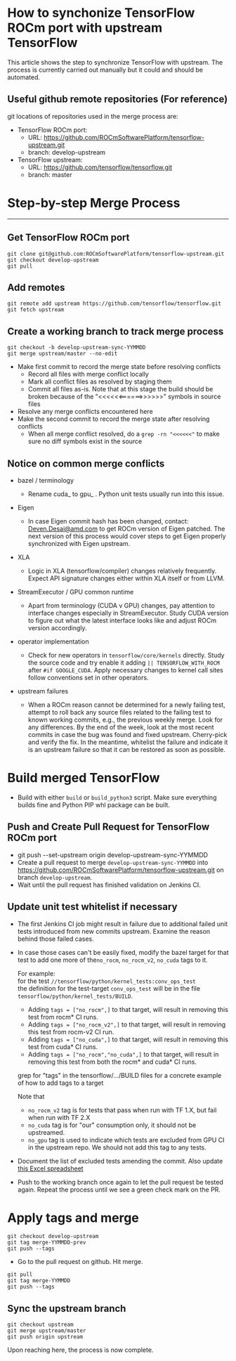 How to synchonize TensorFlow ROCm port with upstream TensorFlow
===============================================================

This article shows the step to synchronize TensorFlow with upstream. The
process is currently carried out manually but it could and should be automated.

Useful github remote repositories (For reference)
-------------------------------------------------

git locations of repositories used in the merge process are:

- TensorFlow ROCm port:
  - URL: <https://github.com/ROCmSoftwarePlatform/tensorflow-upstream.git>
  - branch: develop-upstream
- TensorFlow upstream:
  - URL: <https://github.com/tensorflow/tensorflow.git>
  - branch: master

# Step-by-step Merge Process
--------------------------

## Get TensorFlow ROCm port

```
git clone git@github.com:ROCmSoftwarePlatform/tensorflow-upstream.git
git checkout develop-upstream
git pull
```

## Add remotes
```
git remote add upstream https://github.com/tensorflow/tensorflow.git
git fetch upstream
```

## Create a working branch to track merge process

```
git checkout -b develop-upstream-sync-YYMMDD
git merge upstream/master --no-edit
```

- Make first commit to record the merge state before resolving conflicts
  - Record all files with merge conflict locally
  - Mark all conflict files as resolved by staging them
  - Commit all files as-is. Note that at this stage the build should be broken
    because of the "<<<<<<======>>>>>>" symbols in source files
- Resolve any merge conflicts encountered here
- Make the second commit to record the merge state after resolving conflicts
  - When all merge conflict resolved, do a ```grep -rn "<<<<<<"``` to make sure
    no diff symbols exist in the source

## Notice on common merge conflicts

- bazel / terminology
  - Rename cuda_ to gpu_ . Python unit tests usually run into this issue.

- Eigen
  - In case Eigen commit hash has been changed, contact:
    Deven.Desai@amd.com to get ROCm version of Eigen patched. The next version
    of this process would cover steps to get Eigen properly synchronized with
    Eigen upstream.

- XLA
  - Logic in XLA (tensorflow/compiler) changes relatively frequently. Expect
    API signature changes either within XLA itself or from LLVM.

- StreamExecutor / GPU common runtime
  - Apart from terminology (CUDA v GPU) changes, pay attention to interface
    changes especially in StreamExecutor. Study CUDA version to figure out what
    the latest interface looks like and adjust ROCm version accordingly.

- operator implementation
  - Check for new operators in `tensorflow/core/kernels` directly. Study the
    source code and try enable it adding `|| TENSORFLOW_WITH_ROCM` after
    `#if GOOGLE_CUDA`. Apply necessary changes to kernel call sites follow
    conventions set in other operators.

- upstream failures
  - When a ROCm reason cannot be determined for a newly failing test, attempt
    to roll back any source files related to the failing test to known working
    commits, e.g., the previous weekly merge.  Look for any differences.  By
    the end of the week, look at the most recent commits in case the bug was
    found and fixed upstream.  Cherry-pick and verify the fix.  In the meantime,
    whitelist the failure and indicate it is an upstream failure so that it can
    be restored as soon as possible.

# Build merged TensorFlow

- Build with either `build` or `build_python3` script. Make sure everything
  builds fine and Python PIP whl package can be built.

## Push and Create Pull Request for TensorFlow ROCm port

- git push --set-upstream origin develop-upstream-sync-YYMMDD
- Create a pull request to merge `develop-upstream-sync-YYMMDD` into
  <https://github.com/ROCmSoftwarePlatform/tensorflow-upstream.git> on branch
  `develop-upstream`.
- Wait until the pull request has finished validation on Jenkins CI.

## Update unit test whitelist if necessary

- The first Jenkins CI job might result in failure due to additional failed
  unit tests introduced from new commits upstream. Examine the reason behind
  those failed cases.
- In case those cases can't be easily fixed, modify the bazel target for that
  test to add one more of the`no_rocm`, `no_rocm_v2`, `no_cuda` tags to it.

  For example:\
  for the test `//tensorflow/python/kernel_tests:conv_ops_test`\
  the definition for the test-target `conv_ops_test` will be in the file
  `tensorflow/python/kernel_tests/BUILD`.
  - Adding `tags = ["no_rocm",]` to that target, will result in removing this
    test from rocm* CI runs.
  - Adding `tags = ["no_rocm_v2",]` to that target, will result in removing this
    test from rocm-v2 CI run.
  - Adding `tags = ["no_cuda",]` to that target, will result in removing this
    test from cuda* CI runs.
  - Adding `tags = ["no_rocm","no_cuda",]` to that target, will result in
    removing this test from both the rocm* and cuda* CI runs.

  grep for "tags" in the tensorflow/.../BUILD files for a concrete example of
  how to add tags to a target

  Note that
  - `no_rocm_v2` tag is for tests that pass when run with TF 1.X, but fail when run with TF 2.X
  - `no_cuda` tag is for "our" consumption only, it should not be upstreamed.
  - `no_gpu` tag is used to indicate which tests are excluded from GPU CI in the
    upstream repo. We should not add this tag to any tests.

- Document the list of excluded tests amending the commit.
  Also update [this  Excel spreadsheet](https://amdcloud-my.sharepoint.com/:x:/r/personal/deven_amd_com/Documents/TF%20CI%20Unit%20Test%20Status.xlsx?d=w42bd3e2e76534209bd0438aa92857fa6&csf=1&e=5zpGPh)

- Push to the working branch once again to let the pull request be tested
  again. Repeat the process until we see a green check mark on the PR.

# Apply tags and merge

```
git checkout develop-upstream
git tag merge-YYMMDD-prev
git push --tags
```

- Go to the pull request on github. Hit merge.

```
git pull
git tag merge-YYMMDD
git push --tags
```

## Sync the upstream branch

```
git checkout upstream
git merge upstream/master
git push origin upstream
```

Upon reaching here, the process is now complete.

